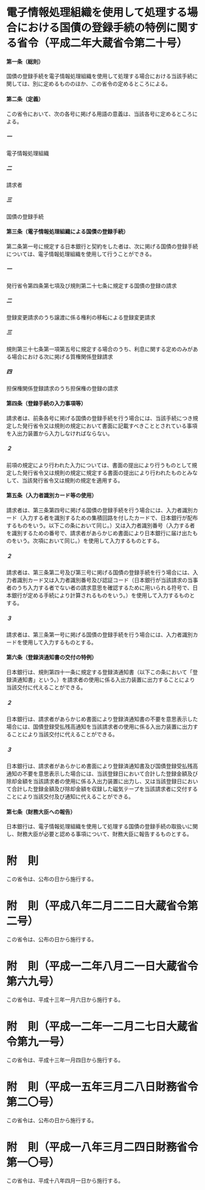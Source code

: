 # 電子情報処理組織を使用して処理する場合における国債の登録手続の特例に関する省令（平成二年大蔵省令第二十号）
#### 第一条（総則）
国債の登録手続を電子情報処理組織を使用して処理する場合における当該手続に関しては、別に定めるもののほか、この省令の定めるところによる。
#### 第二条（定義）
この省令において、次の各号に掲げる用語の意義は、当該各号に定めるところによる。
##### 一
電子情報処理組織
##### 二
請求者
##### 三
国債の登録手続
#### 第三条（電子情報処理組織による国債の登録手続）
第二条第一号に規定する日本銀行と契約をした者は、次に掲げる国債の登録手続については、電子情報処理組織を使用して行うことができる。
##### 一
発行省令第四条第七項及び規則第二十七条に規定する国債の登録の請求
##### 二
登録変更請求のうち譲渡に係る権利の移転による登録変更請求
##### 三
規則第三十七条第一項第五号に規定する場合のうち、利息に関する定めのみがある場合における次に掲げる質権関係登録請求
##### 四
担保権関係登録請求のうち担保権の登録の請求
#### 第四条（登録手続の入力事項等）
請求者は、前条各号に掲げる国債の登録手続を行う場合には、当該手続につき規定した発行省令又は規則の規定において書面に記載すべきこととされている事項を入出力装置から入力しなければならない。
##### ２
前項の規定により行われた入力については、書面の提出により行うものとして規定した発行省令又は規則の規定に規定する書面の提出により行われたものとみなして、当該発行省令又は規則の規定を適用する。
#### 第五条（入力者識別カード等の使用）
請求者は、第三条第四号に掲げる国債の登録手続を行う場合には、入力者識別カード（入力する者を識別するための集積回路を付したカードで、日本銀行が配布するものをいう。以下この条において同じ。）又は入力者識別番号（入力する者を識別するための番号で、請求者があらかじめ書面により日本銀行に届け出たものをいう。次項において同じ。）を使用して入力するものとする。
##### ２
請求者は、第三条第二号及び第三号に掲げる国債の登録手続を行う場合には、入力者識別カード又は入力者識別番号及び認証コード（日本銀行が当該請求の当事者のうち入力する者でない者の請求意思を確認するために用いられる符号で、日本銀行が定める手続により計算されるものをいう。）を使用して入力するものとする。
##### ３
請求者は、第三条第一号に掲げる国債の登録手続を行う場合には、入力者識別カードを使用して入力するものとする。
#### 第六条（登録済通知書の交付の特例）
日本銀行は、規則第四十一条に規定する登録済通知書（以下この条において「登録済通知書」という。）を請求者の使用に係る入出力装置に出力することにより当該交付に代えることができる。
##### ２
日本銀行は、請求者があらかじめ書面により登録済通知書の不要を意思表示した場合には、国債登録受払残高通知を当該請求者の使用に係る入出力装置に出力することにより当該交付に代えることができる。
##### ３
日本銀行は、請求者があらかじめ書面により登録済通知書及び国債登録受払残高通知の不要を意思表示した場合には、当該登録日において合計した登録金額及び除却金額を当該請求者の使用に係る入出力装置に出力し、又は当該登録日において合計した登録金額及び除却金額を収録した磁気テープを当該請求者に交付することにより当該交付及び通知に代えることができる。
#### 第七条（財務大臣への報告）
日本銀行は、電子情報処理組織を使用して処理する国債の登録手続の取扱いに関し、財務大臣が必要と認める事項について、財務大臣に報告するものとする。
# 附　則
この省令は、公布の日から施行する。
# 附　則（平成八年二月二二日大蔵省令第二号）
この省令は、公布の日から施行する。
# 附　則（平成一二年八月二一日大蔵省令第六九号）
この省令は、平成十三年一月六日から施行する。
# 附　則（平成一二年一二月二七日大蔵省令第九一号）
この省令は、平成十三年一月四日から施行する。
# 附　則（平成一五年三月二八日財務省令第二〇号）
この省令は、公布の日から施行する。
# 附　則（平成一八年三月二四日財務省令第一〇号）
この省令は、平成十八年四月一日から施行する。
